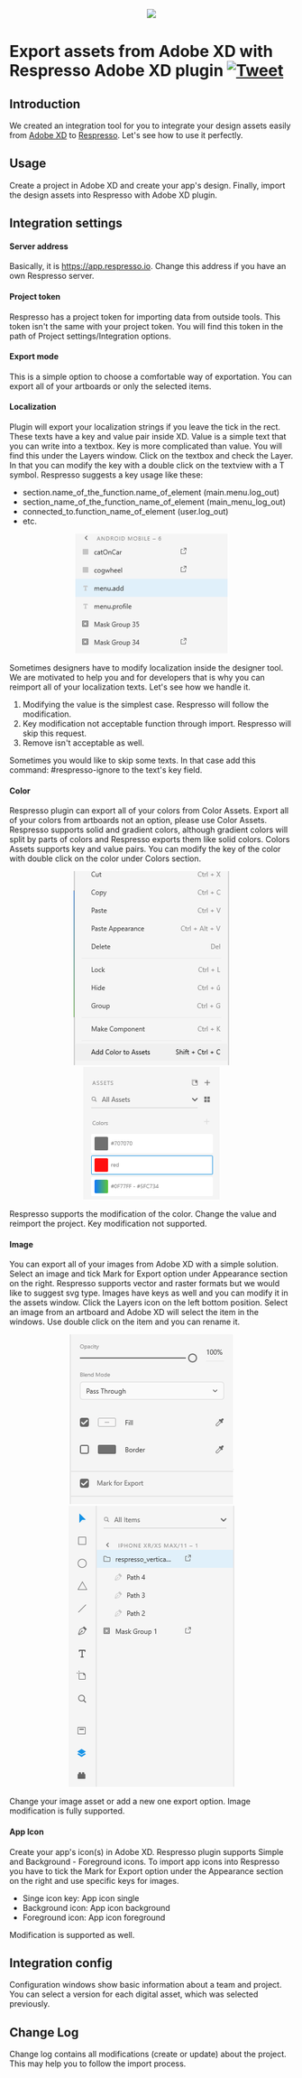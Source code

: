 [<div align="center"><img src="https://github.com/pontehu/respresso-adobexd/blob/master/documentation/adobexd-header.png" height="220" /></div>](https://respresso.io)  

# Export assets from Adobe XD with Respresso Adobe XD plugin [![Tweet](https://img.shields.io/twitter/url/http/shields.io.svg?style=social)](https://twitter.com/intent/tweet?text=Don't%20waste%20your%20time%21%20Respresso%20automatically%20delivers%20your%20design%20assets%20into%20your%20Respresso%20project&url=https://respresso.io&via=respresso_io&hashtags=designers,tool,plugin,localization,image,color,app-icon,resources,design-assets,automation,adobe-xd) 
 
## Introduction
We created an integration tool for you to integrate your design assets easily from [Adobe XD](https://www.adobe.com/products/xd.html) to [Respresso](https://respresso.io). Let's see how to use it perfectly.
 
## Usage
Create a project in Adobe XD and create your app's design. Finally, import the design assets into Respresso with Adobe XD plugin.
 
## Integration settings
 
 #### Server address
	
 Basically, it is https://app.respresso.io. Change this address if you have an own Respresso server.
 
 #### Project token
	
Respresso has a project token for importing data from outside tools. This token isn't the same with your project token.  You will find this token in the path of Project settings/Integration options.
	
 #### Export mode
This is a simple option to choose a comfortable way of exportation. You can export all of your artboards or only the selected items.
	
#### Localization
Plugin will export your localization strings if you leave the tick in the rect. These texts have a key and value pair inside XD. Value is a simple text that you can write into a textbox. Key is more complicated than value. You will find this under the Layers window. Click on the textbox and check the Layer. In that you can modify the key with a double click on the textview with a T symbol. Respresso suggests a key usage like these:
	
* section.name_of_the_function.name_of_element (main.menu.log_out)
* section_name_of_the_function_name_of_element (main_menu_log_out)
* connected_to.function_name_of_element (user.log_out)
* etc.
	
<p align="center"><img src="documentation/localization.png"></p>
 
Sometimes designers have to modify localization inside the designer tool. We are motivated to help you and for developers that is why you can reimport all of your localization texts. Let's see how we handle it.
 1. Modifying the value is the simplest case. Respresso will follow the modification.
 2. Key modification not acceptable function through import. Respresso will skip this request. 
 3. Remove isn't acceptable as well.
 
 Sometimes you would like to skip some texts. In that case add this command: #respresso-ignore to the text's key field.
	
#### Color
Respresso plugin can export all of your colors from Color Assets. Export all of your colors from artboards not an option, please use Color Assets. Respresso supports solid and gradient colors, although gradient colors will split by parts of colors and Respresso exports them like solid colors. Colors Assets supports key and value pairs. You can modify the key of the color with double click on the color under Colors section.
 
<p align="center">
	<img src="documentation/color_add.png">
	<img src="documentation/color_assets.png">
</p>
 
Respresso supports the modification of the color. Change the value and reimport the project. Key modification not supported.
	
#### Image
You can export all of your images from Adobe XD with a simple solution. Select an image and tick Mark for Export option under Appearance section on the right. Respresso supports vector and raster formats but we would like to suggest svg type. Images have keys as well and you can modify it in the assets window. Click the Layers icon on the left bottom position. Select an image from an artboard and Adobe XD will select the item in the windows. Use double click on the item and you can rename it.
 
<p align="center">
	<img src="documentation/export.png">
	<img src="documentation/image_rename.png">
</p>
 
Change your image asset or add a new one export option. Image modification is fully supported. 
	
#### App Icon
Create your app's icon(s) in Adobe XD. Respresso plugin supports Simple and Background - Foreground icons. To import app icons into Respresso you have to tick the Mark for Export option under the Appearance section on the right and use specific keys for images.
* Singe icon key: App icon single
* Background icon: App icon background
* Foreground icon: App icon foreground
 
Modification is supported as well.
 
## Integration config
 
Configuration windows show basic information about a team and project. You can select a version for each digital asset, which was selected previously. 
 
## Change Log
 
Change log contains all modifications (create or update) about the project. This may help you to follow the import process.
